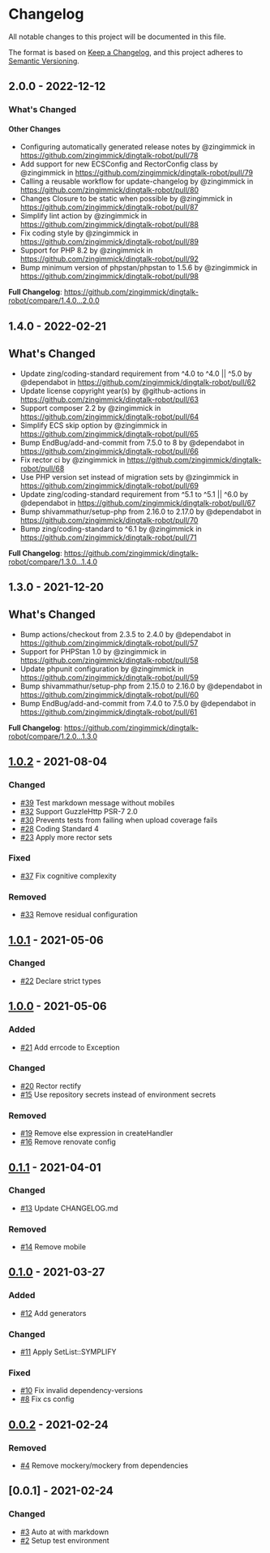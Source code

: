 # Changelog

All notable changes to this project will be documented in this file.

The format is based on [Keep a Changelog](https://keepachangelog.com/en/1.0.0/),
and this project adheres to [Semantic Versioning](https://semver.org/spec/v2.0.0.html).

## 2.0.0 - 2022-12-12

<!-- Release notes generated using configuration in .github/release.yml at 2.x -->
### What's Changed

#### Other Changes

- Configuring automatically generated release notes by @zingimmick in https://github.com/zingimmick/dingtalk-robot/pull/78
- Add support for new ECSConfig and RectorConfig class by @zingimmick in https://github.com/zingimmick/dingtalk-robot/pull/79
- Calling a reusable workflow for update-changelog by @zingimmick in https://github.com/zingimmick/dingtalk-robot/pull/80
- Changes Closure to be static when possible by @zingimmick in https://github.com/zingimmick/dingtalk-robot/pull/87
- Simplify lint action by @zingimmick in https://github.com/zingimmick/dingtalk-robot/pull/88
- Fix coding style by @zingimmick in https://github.com/zingimmick/dingtalk-robot/pull/89
- Support for PHP 8.2 by @zingimmick in https://github.com/zingimmick/dingtalk-robot/pull/92
- Bump minimum version of phpstan/phpstan to 1.5.6 by @zingimmick in https://github.com/zingimmick/dingtalk-robot/pull/98

**Full Changelog**: https://github.com/zingimmick/dingtalk-robot/compare/1.4.0...2.0.0

## 1.4.0 - 2022-02-21

## What's Changed

- Update zing/coding-standard requirement from ^4.0 to ^4.0 || ^5.0 by @dependabot in https://github.com/zingimmick/dingtalk-robot/pull/62
- Update license copyright year(s) by @github-actions in https://github.com/zingimmick/dingtalk-robot/pull/63
- Support composer 2.2 by @zingimmick in https://github.com/zingimmick/dingtalk-robot/pull/64
- Simplify ECS skip option by @zingimmick in https://github.com/zingimmick/dingtalk-robot/pull/65
- Bump EndBug/add-and-commit from 7.5.0 to 8 by @dependabot in https://github.com/zingimmick/dingtalk-robot/pull/66
- Fix rector ci by @zingimmick in https://github.com/zingimmick/dingtalk-robot/pull/68
- Use PHP version set instead of migration sets by @zingimmick in https://github.com/zingimmick/dingtalk-robot/pull/69
- Update zing/coding-standard requirement from ^5.1 to ^5.1 || ^6.0 by @dependabot in https://github.com/zingimmick/dingtalk-robot/pull/67
- Bump shivammathur/setup-php from 2.16.0 to 2.17.0 by @dependabot in https://github.com/zingimmick/dingtalk-robot/pull/70
- Bump zing/coding-standard to ^6.1 by @zingimmick in https://github.com/zingimmick/dingtalk-robot/pull/71

**Full Changelog**: https://github.com/zingimmick/dingtalk-robot/compare/1.3.0...1.4.0

## 1.3.0 - 2021-12-20

## What's Changed

- Bump actions/checkout from 2.3.5 to 2.4.0 by @dependabot in https://github.com/zingimmick/dingtalk-robot/pull/57
- Support for PHPStan 1.0 by @zingimmick in https://github.com/zingimmick/dingtalk-robot/pull/58
- Update phpunit configuration by @zingimmick in https://github.com/zingimmick/dingtalk-robot/pull/59
- Bump shivammathur/setup-php from 2.15.0 to 2.16.0 by @dependabot in https://github.com/zingimmick/dingtalk-robot/pull/60
- Bump EndBug/add-and-commit from 7.4.0 to 7.5.0 by @dependabot in https://github.com/zingimmick/dingtalk-robot/pull/61

**Full Changelog**: https://github.com/zingimmick/dingtalk-robot/compare/1.2.0...1.3.0

## [1.0.2](https://github.com/zingimmick/dingtalk-robot/compare/1.0.1...1.0.2) - 2021-08-04

### Changed

- [#39](https://github.com/zingimmick/dingtalk-robot/pull/39) Test markdown message without mobiles
- [#32](https://github.com/zingimmick/dingtalk-robot/pull/32) Support GuzzleHttp PSR-7 2.0
- [#30](https://github.com/zingimmick/dingtalk-robot/pull/30) Prevents tests from failing when upload coverage fails
- [#28](https://github.com/zingimmick/dingtalk-robot/pull/28) Coding Standard 4
- [#23](https://github.com/zingimmick/dingtalk-robot/pull/23) Apply more rector sets

### Fixed

- [#37](https://github.com/zingimmick/dingtalk-robot/pull/37) Fix cognitive complexity

### Removed

- [#33](https://github.com/zingimmick/dingtalk-robot/pull/33) Remove residual configuration

## [1.0.1](https://github.com/zingimmick/dingtalk-robot/compare/1.0.0...1.0.1) - 2021-05-06

### Changed

- [#22](https://github.com/zingimmick/dingtalk-robot/pull/22) Declare strict types

## [1.0.0](https://github.com/zingimmick/dingtalk-robot/compare/0.1.1...1.0.0) - 2021-05-06

### Added

- [#21](https://github.com/zingimmick/dingtalk-robot/pull/21) Add errcode to Exception

### Changed

- [#20](https://github.com/zingimmick/dingtalk-robot/pull/20) Rector rectify
- [#15](https://github.com/zingimmick/dingtalk-robot/pull/15) Use repository secrets instead of environment secrets

### Removed

- [#19](https://github.com/zingimmick/dingtalk-robot/pull/19) Remove else expression in createHandler
- [#16](https://github.com/zingimmick/dingtalk-robot/pull/16) Remove renovate config

## [0.1.1](https://github.com/zingimmick/dingtalk-robot/compare/0.1.0...0.1.1) - 2021-04-01

### Changed

- [#13](https://github.com/zingimmick/dingtalk-robot/pull/13) Update CHANGELOG.md

### Removed

- [#14](https://github.com/zingimmick/dingtalk-robot/pull/14) Remove mobile

## [0.1.0](https://github.com/zingimmick/dingtalk-robot/compare/0.0.2...0.1.0) - 2021-03-27

### Added

- [#12](https://github.com/zingimmick/dingtalk-robot/pull/12) Add generators

### Changed

- [#11](https://github.com/zingimmick/dingtalk-robot/pull/11) Apply SetList::SYMPLIFY

### Fixed

- [#10](https://github.com/zingimmick/dingtalk-robot/pull/10) Fix invalid dependency-versions
- [#8](https://github.com/zingimmick/dingtalk-robot/pull/8) Fix cs config

## [0.0.2](https://github.com/zingimmick/dingtalk-robot/compare/0.0.1...0.0.2) - 2021-02-24

### Removed

- [#4](https://github.com/zingimmick/dingtalk-robot/pull/4) Remove mockery/mockery from dependencies

## [0.0.1] - 2021-02-24

### Changed

- [#3](https://github.com/zingimmick/dingtalk-robot/pull/3) Auto at with markdown
- [#2](https://github.com/zingimmick/dingtalk-robot/pull/2) Setup test environment
